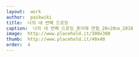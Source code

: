 ```yaml
---
layout:  work
author:  paikwiki
title:  나의 네 번째 드로잉
caption:  나의 네 번째 드로잉_종이에 연필_20×20㎝_2018
image:  http://www.placehold.it/300x300
thumb:  http://www.placehold.it/40x40
order:  4
---
```

